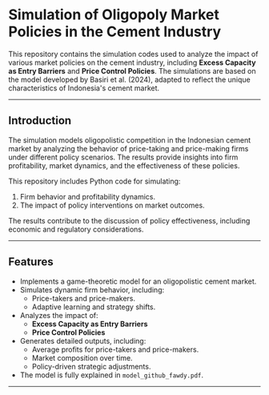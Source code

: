 # Simulation of Oligopoly Market Policies in the Cement Industry

This repository contains the simulation codes used to analyze the impact of various market policies on the cement industry, including **Excess Capacity as Entry Barriers** and **Price Control Policies**. The simulations are based on the model developed by Basiri et al. (2024), adapted to reflect the unique characteristics of Indonesia's cement market.

---

## Introduction

The simulation models oligopolistic competition in the Indonesian cement market by analyzing the behavior of price-taking and price-making firms under different policy scenarios. The results provide insights into firm profitability, market dynamics, and the effectiveness of these policies.

This repository includes Python code for simulating:
1. Firm behavior and profitability dynamics.
2. The impact of policy interventions on market outcomes.

The results contribute to the discussion of policy effectiveness, including economic and regulatory considerations.

---

## Features

- Implements a game-theoretic model for an oligopolistic cement market.
- Simulates dynamic firm behavior, including:
  - Price-takers and price-makers.
  - Adaptive learning and strategy shifts.
- Analyzes the impact of:
  - **Excess Capacity as Entry Barriers**
  - **Price Control Policies**
- Generates detailed outputs, including:
  - Average profits for price-takers and price-makers.
  - Market composition over time.
  - Policy-driven strategic adjustments.
- The model is fully explained in `model_github_fawdy.pdf`.

---

   
